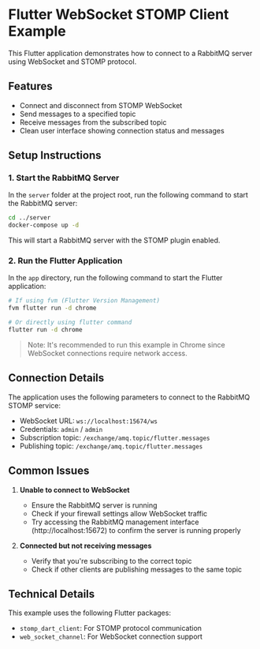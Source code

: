 # Flutter WebSocket STOMP Client Example

This Flutter application demonstrates how to connect to a RabbitMQ server using WebSocket and STOMP protocol.

## Features

- Connect and disconnect from STOMP WebSocket
- Send messages to a specified topic
- Receive messages from the subscribed topic
- Clean user interface showing connection status and messages

## Setup Instructions

### 1. Start the RabbitMQ Server

In the `server` folder at the project root, run the following command to start the RabbitMQ server:

```bash
cd ../server
docker-compose up -d
```

This will start a RabbitMQ server with the STOMP plugin enabled.

### 2. Run the Flutter Application

In the `app` directory, run the following command to start the Flutter application:

```bash
# If using fvm (Flutter Version Management)
fvm flutter run -d chrome

# Or directly using flutter command
flutter run -d chrome
```

> Note: It's recommended to run this example in Chrome since WebSocket connections require network access.

## Connection Details

The application uses the following parameters to connect to the RabbitMQ STOMP service:

- WebSocket URL: `ws://localhost:15674/ws`
- Credentials: `admin` / `admin`
- Subscription topic: `/exchange/amq.topic/flutter.messages`
- Publishing topic: `/exchange/amq.topic/flutter.messages`

## Common Issues

1. **Unable to connect to WebSocket**
   - Ensure the RabbitMQ server is running
   - Check if your firewall settings allow WebSocket traffic
   - Try accessing the RabbitMQ management interface (http://localhost:15672) to confirm the server is running properly

2. **Connected but not receiving messages**
   - Verify that you're subscribing to the correct topic
   - Check if other clients are publishing messages to the same topic

## Technical Details

This example uses the following Flutter packages:

- `stomp_dart_client`: For STOMP protocol communication
- `web_socket_channel`: For WebSocket connection support
